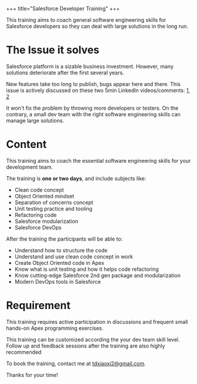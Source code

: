 +++
title="Salesforce Developer Training"
+++

This training aims to coach general software engineering skills for Salesforce
developers so they can deal with large solutions in the long run.

# The Issue it solves

Salesforce platform is a sizable business investment. However, many solutions
deteriorate after the first several years. 

New features take too long to publish, bugs appear here and there. This issue is
actively discussed on these two 5min LinkedIn videos/comments:
[1](https://www.linkedin.com/posts/xixiaofinland_salesforce-salesforcedeveloper-softwareengineer-activity-7086412746170261504-_KLr),
[2](https://www.linkedin.com/posts/xixiaofinland_salesforce-salesforcedeveloper-ohana-activity-7091486354836008960-XJ0D?utm_source=share&utm_medium=member_desktop)

It won't fix the problem by throwing more developers or testers. On the
contrary, a small dev team with the right software engineering skills can manage
large solutions.

# Content

This training aims to coach the essential software engineering skills for your
development team.

The training is **one or two days**, and include subjects like:

- Clean code concept
- Object Oriented mindset
- Separation of concerns concept
- Unit testing practice and tooling
- Refactoring code
- Salesforce modularization
- Salesforce DevOps

After the training the participants will be able to:

- Understand how to structure the code
- Understand and use clean code concept in work
- Create Object Oriented code in Apex
- Know what is unit testing and how it helps code refactoring
- Know cutting-edge Salesforce 2nd gen package and modularization
- Modern DevOps tools in Salesforce

# Requirement

This training requires active participation in discussions and frequent small
hands-on Apex programming exercises.

This training can be customized according the your dev team skill level. Follow
up and feedback sessions after the training are also highly recommended

To book the training, contact me at tdxiaoxi2@gmail.com.

Thanks for your time!
